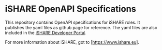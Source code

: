 # iSHARE OpenAPI Specifications

This repository contains OpenAPI specifications for iSHARE roles. It publishes the yaml files as github page for reference. The yaml files are also included in the [iSHARE Developer Portal](https://dev.ishare.eu).

For more information about iSHARE, got to [https://www.ishare.eu].
